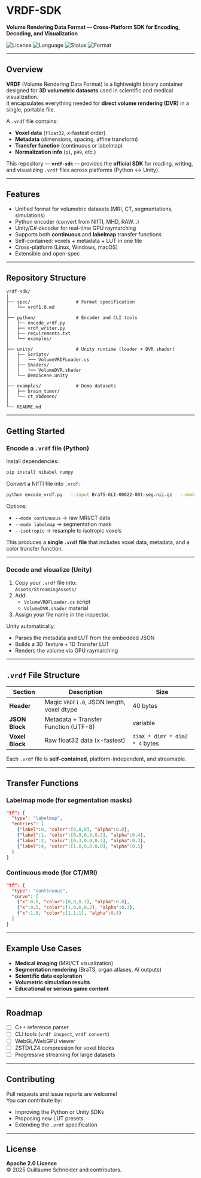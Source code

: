# VRDF-SDK  
**Volume Rendering Data Format — Cross-Platform SDK for Encoding, Decoding, and Visualization**

![License](https://img.shields.io/badge/license-Apache-blue.svg)
![Language](https://img.shields.io/badge/languages-Python%20%7C%20C%23-orange)
![Status](https://img.shields.io/badge/status-Active-brightgreen)
![Format](https://img.shields.io/badge/file%20format-.vrdf-lightgrey)

---

## Overview

**VRDF** (Volume Rendering Data Format) is a lightweight binary container designed for **3D volumetric datasets** used in scientific and medical visualization.  
It encapsulates everything needed for **direct volume rendering (DVR)** in a single, portable file.

A `.vrdf` file contains:

- **Voxel data** (`float32`, x-fastest order)
- **Metadata** (dimensions, spacing, affine transform)
- **Transfer function** (continuous or labelmap)
- **Normalization info** (`p1`, `p99`, etc.)

This repository — **`vrdf-sdk`** — provides the **official SDK** for reading, writing, and visualizing `.vrdf` files across platforms (Python ↔ Unity).

---

## Features

- Unified format for volumetric datasets (MRI, CT, segmentations, simulations)
- Python encoder (convert from NIfTI, MHD, RAW…)
- Unity/C# decoder for real-time GPU raymarching
- Supports both **continuous** and **labelmap** transfer functions
- Self-contained: voxels + metadata + LUT in one file
- Cross-platform (Linux, Windows, macOS)
- Extensible and open-spec

---

## Repository Structure

```
vrdf-sdk/
│
├── spec/                 # Format specification
│   └── vrdf1.0.md
│
├── python/               # Encoder and CLI tools
│   ├── encode_vrdf.py
│   ├── vrdf_writer.py
│   ├── requirements.txt
│   └── examples/
│
├── unity/                # Unity runtime (loader + DVR shader)
│   ├── Scripts/
│   │   └── VolumeVRDFLoader.cs
│   ├── Shaders/
│   │   └── VolumeDVR.shader
│   └── DemoScene.unity
│
├── examples/             # Demo datasets
│   ├── brain_tumor/
│   └── ct_abdomen/
│
└── README.md
```

---

## Getting Started

### Encode a `.vrdf` file (Python)

Install dependencies:

```bash
pip install nibabel numpy
```

Convert a NIfTI file into `.vrdf`:

```bash
python encode_vrdf.py   --input BraTS-GLI-00022-001-seg.nii.gz   --mode labelmap   --output volume.vrdf
```

Options:
- `--mode continuous` → raw MRI/CT data  
- `--mode labelmap` → segmentation mask  
- `--isotropic` → resample to isotropic voxels  

This produces a **single `.vrdf` file** that includes voxel data, metadata, and a color transfer function.

---

### Decode and visualize (Unity)

1. Copy your `.vrdf` file into:  
   `Assets/StreamingAssets/`
2. Add:
   - `VolumeVRDFLoader.cs` script
   - `VolumeDVR.shader` material
3. Assign your file name in the inspector.

Unity automatically:
- Parses the metadata and LUT from the embedded JSON  
- Builds a 3D Texture + 1D Transfer LUT  
- Renders the volume via GPU raymarching  

---

## `.vrdf` File Structure

| Section | Description | Size |
|----------|--------------|------|
| **Header** | Magic `VRDF1.0`, JSON length, voxel dtype | 40 bytes |
| **JSON Block** | Metadata + Transfer Function (UTF-8) | variable |
| **Voxel Block** | Raw float32 data (x-fastest) | `dimX * dimY * dimZ * 4` bytes |

Each `.vrdf` file is **self-contained**, platform-independent, and streamable.

---

## Transfer Functions

### Labelmap mode (for segmentation masks)
```json
"tf": {
  "type": "labelmap",
  "entries": [
    {"label":0, "color":[0,0,0], "alpha":0.0},
    {"label":1, "color":[0.9,0.3,0.3], "alpha":0.4},
    {"label":2, "color":[0.3,0.9,0.3], "alpha":0.3},
    {"label":4, "color":[1.0,0.8,0.0], "alpha":0.5}
  ]
}
```

### Continuous mode (for CT/MRI)
```json
"tf": {
  "type": "continuous",
  "curve": [
    {"x":0.0, "color":[0,0,0.3], "alpha":0.0},
    {"x":0.5, "color":[1,0.6,0.2], "alpha":0.3},
    {"x":1.0, "color":[1,1,1], "alpha":0.8}
  ]
}
```

---

## Example Use Cases

- **Medical imaging** (MRI/CT visualization)
- **Segmentation rendering** (BraTS, organ atlases, AI outputs)
- **Scientific data exploration**
- **Volumetric simulation results**
- **Educational or serious game content**

---

## Roadmap

- [ ] C++ reference parser  
- [ ] CLI tools (`vrdf inspect`, `vrdf convert`)  
- [ ] WebGL/WebGPU viewer  
- [ ] ZSTD/LZ4 compression for voxel blocks  
- [ ] Progressive streaming for large datasets  

---

## Contributing

Pull requests and issue reports are welcome!  
You can contribute by:
- Improving the Python or Unity SDKs
- Proposing new LUT presets
- Extending the `.vrdf` specification

---

## License

**Apache 2.0 License**  
© 2025 Guillaume Schneider and contributors.
